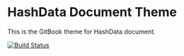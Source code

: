 # HashData Document Theme

This is the GitBook theme for HashData document. 

[![Build Status](https://travis-ci.org/HashDataInc/hashdata-document-theme.svg?branch=master)](https://travis-ci.org/HashDataInc/hashdata-document-theme)
